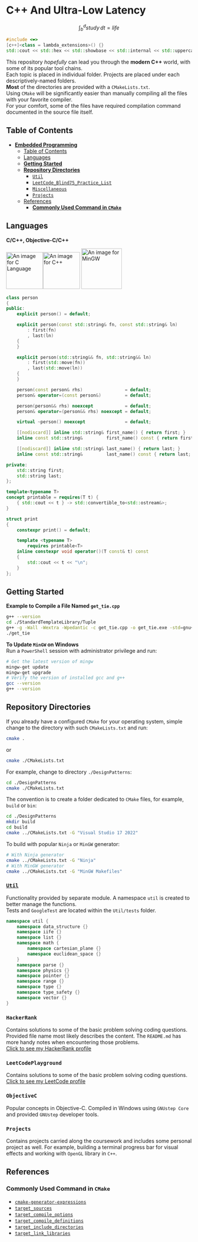# **C++ And Ultra-Low Latency**

$$\int_b^d study \,dt= life$$

```cpp
#include <❤>
[c++]<class = lambda_extensions>() {}
std::cout << std::hex << std::showbase << std::internal << std::uppercase << std::setfill('0') << std::setw(8)
```

This repository _hopefully_ can lead you through the **modern C++** world, with some of its popular tool chains. <br>
Each topic is placed in individual folder. Projects are placed under each descriptively-named folders. <br>
**Most** of the directories are provided with a `CMakeLists.txt`. <br>
Using `CMake` will be significantly easier than manually compiling all the files with your favorite compiler. <br>
For your comfort, some of the files have required compilation command documented in the source file itself.

## Table of Contents

- [**Embedded Programming**](#embedded-programming)
  - [Table of Contents](#table-of-contents)
  - [Languages](#languages)
  - [**Getting Started**](#getting-started)
  - [**Repository Directories**](#repository-directories)
    - [`Util`](#util)
    - [`LeetCode_Blind75_Practice_List`](#hackerrank)
    - [`Miscellaneous`](#objectivec)
    - [`Projects`](#projects)
  - [References](#references)
    - [**Commonly Used Command in `CMake`**](#commonly-used-command-in-cmake)

## Languages

**C/C++, Objective-C/C++**

<img src="Settings/images/c_logo.png" alt="An image for C Language" width="100"/><img src="Settings/images/cpp_logo.png" alt="An image for C++" width="100"/>   <img src="Settings/images/mingw_logo.png" alt="An image for MinGW" width="110"/>

```C++
class person
{
public:
    explicit person() = default;

    explicit person(const std::string& fn, const std::string& ln)
        : first(fn)
        , last(ln)
    {
    }

    explicit person(std::string&& fn, std::string&& ln)
        : first(std::move(fn))
        , last(std::move(ln))
    {
    }

    person(const person& rhs)                = default;
    person& operator=(const person&)         = default;

    person(person&& rhs) noexcept            = default;
    person& operator=(person&& rhs) noexcept = default;

    virtual ~person() noexcept               = default;

    [[nodiscard]] inline std::string& first_name() { return first; }
    inline const std::string&         first_name() const { return first; }

    [[nodiscard]] inline std::string& last_name() { return last; }
    inline const std::string&         last_name() const { return last; }

private:
    std::string first;
    std::string last;
};

template<typename T>
concept printable = requires(T t) {
    { std::cout << t } -> std::convertible_to<std::ostream&>;
}

struct print
{
    constexpr print() = default;

    template <typename T>
        requires printable<T>
    inline constexpr void operator()(T const& t) const
    {
        std::cout << t << "\n";
    }
};
```

## **Getting Started**

**Example to Compile a File Named `get_tie.cpp`**

```Bash
g++ --version
cd ./StandardTemplateLibrary/Tuple
g++ -g -Wall -Wextra -Wpedantic -c get_tie.cpp -o get_tie.exe -std=gnu++2b
./get_tie
```

**To Update `MinGW` on Windows** <br>
Run a `PowerShell` session with administrator privilege and run:

```Bash
# Get the latest version of mingw
mingw-get update
mingw-get upgrade
# Verify the version of installed gcc and g++
gcc --version
g++ --version
```

## **Repository Directories**

If you already have a configured `CMake` for your operating system, simple change to the directory with such `CMakeLists.txt` and run:<br>

```Bash
cmake .
```

or

```Bash
cmake ./CMakeLists.txt
```

For example, change to directory `./DesignPatterns`:

```Bash
cd ./DesignPatterns
cmake ./CMakeLists.txt
```

The convention is to create a folder dedicated to `CMake` files, for example, `build` or `bin`:

```Bash
cd ./DesignPatterns
mkdir build
cd build
cmake ../CMakeLists.txt -G "Visual Studio 17 2022"
```

To build with popular `Ninja` or `MinGW` generator:

```Bash
# With Ninja generator
cmake ../CMakeLists.txt -G "Ninja"
# With MinGW generator
cmake ../CMakeLists.txt -G "MinGW Makefiles"
```

### [`Util`](./Util/)

Functionality provided by separate module. A namespace `util` is created to better manage the functions.<br>
Tests and `GoogleTest` are located within the `Util/tests` folder.

```C++
namespace util {
    namespace data_structure {}
    namespace iife {}
    namespace list {}
    namespace math {
        namespace cartesian_plane {}
        namespace euclidean_space {}
    }
    namespace parse {}
    namespace physics {}
    namespace pointer {}
    namespace range {}
    namespace type {}
    namespace type_safety {}
    namespace vector {}
}
```

### `HackerRank`

Contains solutions to some of the basic problem solving coding questions. Provided file name most likely describes the content.
The `README.md` has more handy notes when encountering those problems.  
[Click to see my HackerRank profile](https://www.hackerrank.com/XuhuaHuang?hr_r=1)

### `LeetCodePlayground`

Contains solutions to some of the basic problem solving coding questions.  
[Click to see my LeetCode profile](https://leetcode.com/XuhuaHuang/)

### `ObjectiveC`

Popular concepts in Objective-C.
Compiled in Windows using `GNUstep Core` and provided `GNUstep` developer tools.

### `Projects`

Contains projects carried along the coursework and includes some personal project as well.
For example, building a terminal progress bar for visual effects and working with `OpenGL` library in `C++`.

## References

### **Commonly Used Command in `CMake`**

- [`cmake-generator-expressions`](https://cmake.org/cmake/help/latest/manual/cmake-generator-expressions.7.html)
- [`target_sources`](https://cmake.org/cmake/help/latest/command/target_sources.html)
- [`target_compile_options`](https://cmake.org/cmake/help/latest/command/target_compile_options.html)
- [`target_compile_definitions`](https://cmake.org/cmake/help/latest/command/target_compile_definitions.html)
- [`target_include_directories`](https://cmake.org/cmake/help/latest/command/target_include_directories.html)
- [`target_link_libraries`](https://cmake.org/cmake/help/latest/command/target_link_libraries.html)
